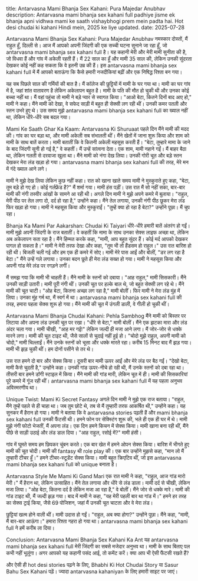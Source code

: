 title: Antarvasna Mami Bhanja Sex Kahani: Pura Majedar Anubhav
description: Antarvasna mami bhanja sex kahani full padhiye jisme ek bhanja apni vidhwa mami ke saath vishaybhogi prem mein padta hai. Hot desi chudai ki kahani Hindi mein, 2025 ke liye updated.
date: 2025-07-28

Antarvasna Mami Bhanja Sex Kahani: Pura Majedar Anubhav
नमस्कार दोस्तों, मैं राहुल हूँ, दिल्ली से। आज मैं आपको अपनी जिंदगी की एक सच्ची घटना सुनाने जा रहा हूँ, जो antarvasna mami bhanja sex kahani full है। यह कहानी मेरी और मेरी मामी सुनीता की है, जो विधवा हैं और गांव में अकेली रहती हैं। मैं 22 साल का हूँ और मामी 35 साल की, लेकिन उनकी सुंदरता देखकर कोई नहीं कह सकता कि वे इतनी उम्र की हैं। इस antarvasna mami bhanja sex kahani full में मैं आपको बताऊंगा कि कैसे हमारी नजदीकियां बढ़ीं और एक निषिद्ध रिश्ता बन गया।

यह सब पिछले साल की गर्मियों की बात है। मैं कॉलेज की छुट्टियों में मामी के घर गया था। मामी का घर गांव में है, जहां शांत वातावरण है लेकिन अकेलापन बहुत है। मामी के पति की मौत हो चुकी थी और उनका कोई बच्चा नहीं था। मैं वहां पहुंचा तो मामी ने बड़े प्यार से स्वागत किया। "आओ बेटा, कितने दिनों बाद आए हो," मामी ने कहा। मैंने मामी को देखा, वे सफेद साड़ी में बहुत ही सेक्सी लग रही थीं। उनकी कमर पतली और स्तन उभरे हुए थे। उस समय मुझे antarvasna mami bhanja sex kahani full का ख्याल नहीं था, लेकिन धीरे-धीरे सब बदल गया।

Mami Ke Saath Ghar Ka Kaam: Antarvasna Ki Shuruaat
पहले दिन मैंने मामी की मदद की। गांव का घर बड़ा था, और मामी अकेली सब संभालती थीं। मैंने खेतों में जाना शुरू किया और शाम को मामी के साथ बातें करता। मामी बतातीं कि वे कितनी अकेली महसूस करती हैं। "बेटा, तुम्हारे मामा के जाने के बाद जिंदगी सूनी हो गई है," वे कहतीं। मैं उन्हें सांत्वना देता। एक शाम, मामी नहाने गईं। मैं बाहर बैठा था, लेकिन गलती से दरवाजा खुला था। मैंने मामी को नंगा देख लिया। उनकी गोरी चूत और बड़े स्तन देखकर मेरा लंड खड़ा हो गया। antarvasna mami bhanja sex kahani full की तरह, मेरे मन में गंदे ख्याल आने लगे।

मामी ने मुझे देख लिया लेकिन कुछ नहीं कहा। रात को खाना खाते समय मामी ने मुस्कुराते हुए कहा, "बेटा, तुम बड़े हो गए हो। कोई गर्लफ्रेंड है?" मैं शर्मा गया। मामी हंस पड़ीं। उस रात मैं सो नहीं सका, बार-बार मामी की नंगी तस्वीर आंखों के सामने आ रही थी। अगले दिन मामी ने मुझे अपने कमरे में बुलाया। "राहुल, मेरी पीठ पर तेल लगा दो, दर्द हो रहा है," उन्होंने कहा। मैंने तेल लगाया, उनकी नंगी पीठ छूकर मेरा लंड फिर खड़ा हो गया। मामी ने महसूस किया और मुस्कुराईं। "तुम्हें क्या हो रहा है बेटा?" उन्होंने पूछा। मैं चुप रहा।

Bhanja Ka Mami Par Aakarshan: Chudai Ki Taiyari
धीरे-धीरे हमारी बातें अंतरंग हो गईं। मामी मुझे अपनी जिंदगी के राज बतातीं। वे कहतीं कि मामा के साथ उनका सेक्स लाइफ अच्छा था, लेकिन अब अकेलापन सता रहा है। मैंने हिम्मत करके कहा, "मामी, आप बहुत सुंदर हैं। कोई मर्द आपको देखकर पागल हो सकता है।" मामी ने मेरी तरफ देखा और कहा, "तुम भी तो हैंडसम हो राहुल।" उस रात बारिश हो रही थी। बिजली चली गई और हम एक ही कमरे में सोए। मामी मेरे पास आईं और बोलीं, "डर लग रहा है बेटा।" मैंने उन्हें गले लगाया। उनका बदन छूते ही मेरा लंड सख्त हो गया। मामी ने महसूस किया और अपनी गांड मेरे लंड पर रगड़ने लगीं।

मैं समझ गया कि मामी भी चाहती हैं। मैंने मामी के स्तनों को दबाया। "आह राहुल," मामी सिसकारी। मैंने उनकी साड़ी उतारी। मामी पूरी नंगी थीं। उनकी चूत पर हल्के बाल थे, जो बहुत सेक्सी लग रहे थे। मैंने मामी की चूत चाटी। "ओह बेटा, कितना अच्छा लग रहा है," मामी बोलीं। फिर मामी ने मेरा लंड मुंह में लिया। उनका मुंह गर्म था, मैं स्वर्ग में था। antarvasna mami bhanja sex kahani full की तरह, हमारा पहला सेक्स शुरू हो गया। मैंने मामी की चूत में उंगली डाली, वे गीली हो चुकी थीं।

Antarvasna Mami Bhanja Chudai Kahani: Pehla Sambhog
मैंने मामी को बिस्तर पर लिटाया और अपना लंड उनकी चूत पर रखा। "धीरे से बेटा," मामी बोलीं। मैंने एक झटका मारा और लंड अंदर चला गया। मामी चीखी, "आह मर गई!" लेकिन जल्दी ही मजा आने लगा। मैं जोर-जोर से धक्के मारने लगा। मामी की चूत टाइट थी, जैसे सालों से चुदाई नहीं हुई हो। "चोदो मुझे राहुल, अपनी मामी को चोदो," मामी चिल्लाईं। मैंने उनके स्तनों को चूसा और धक्के मारते रहा। करीब 15 मिनट बाद मैं झड़ गया। मामी भी झड़ चुकी थीं। हम दोनों पसीने से तर थे।

उस रात हमने दो बार और सेक्स किया। दूसरी बार मामी ऊपर आईं और मेरे लंड पर बैठ गईं। "देखो बेटा, मामी कैसे चुदती है," उन्होंने कहा। उनकी गांड ऊपर-नीचे हो रही थी, मैं उनके स्तनों को दबा रहा था। तीसरी बार हमने डॉगी स्टाइल में किया। मैंने मामी की गांड मारी, लेकिन चूत में ही। मामी की सिसकारियां पूरे कमरे में गूंज रही थीं। antarvasna mami bhanja sex kahani full में यह पहला अनुभव अविस्मरणीय था।

Unique Twist: Mami Ki Secret Fantasy
अगले दिन मामी ने मुझे एक राज बताया। "राहुल, मैंने तुम्हें पहले से ही चाहा था। जब तुम छोटे थे, तब से मैं तुम्हारी तरफ आकर्षित थी," उन्होंने कहा। यह सुनकर मैं हैरान हो गया। मामी ने बताया कि वे antarvasna stories पढ़ती हैं और mami bhanja sex kahani full उनकी फैंटसी थी। हमने फोन पर सेक्स्टिंग शुरू की, भले ही एक ही घर में थे। मामी मुझे नंगी फोटो भेजतीं, मैं अपना लंड। एक दिन हमने किचन में सेक्स किया। मामी खाना बना रही थीं, मैंने पीछे से साड़ी उठाई और लंड डाल दिया। "आह राहुल, रसोई में?" मामी हंसी।

गांव में घूमते समय हम छिपकर चुंबन करते। एक बार खेत में हमने ओपन सेक्स किया। बारिश में भीगते हुए मामी की चूत चोदी। मामी की fantasy थी role play की। एक बार उन्होंने मुझसे कहा, "मान लो मैं तुम्हारी टीचर हूँ।" हमने टीचर-स्टूडेंट सेक्स किया। मामी बहुत क्रिएटिव थीं, जो इस antarvasna mami bhanja sex kahani full को unique बनाता है।

Antarvasna Style Me Mami Ki Gand Mari
एक रात मामी ने कहा, "राहुल, आज गांड मारो मेरी।" मैं हैरान था, लेकिन उत्साहित। मैंने तेल लगाया और धीरे से लंड डाला। मामी दर्द से चीखी, लेकिन मजा लिया। "ओह बेटा, कितना दर्द है लेकिन मजा आ रहा है," वे बोलीं। मैंने जोर से धक्के मारे। मामी की गांड टाइट थी, मैं जल्दी झड़ गया। बाद में मामी ने कहा, "यह मेरी पहली बार था गांड में।" हमने हर तरह का सेक्स ट्राई किया, जैसे 69 पोजिशन, जहां मैं उनकी चूत चाटता और वे मेरा लंड।

छुट्टियां खत्म होने वाली थीं। मामी उदास हो गईं। "राहुल, अब क्या होगा?" उन्होंने पूछा। मैंने कहा, "मामी, मैं बार-बार आऊंगा।" हमारा रिश्ता गहरा हो गया था। antarvasna mami bhanja sex kahani full ने हमें करीब ला दिया।

Conclusion: Antarvasna Mami Bhanja Sex Kahani Ka Ant
यह antarvasna mami bhanja sex kahani full मेरी जिंदगी का सबसे मजेदार अनुभव था। मामी के साथ बिताए पल कभी नहीं भूलूंगा। अगर आपको यह कहानी पसंद आई, तो कमेंट करें। क्या आप भी ऐसी फैंटसी रखते हैं?

और ऐसी ही hot desi stories पढ़ने के लिए, Bhabhi Ki Hot Chudai Story या Sasur Bahu Sex Kahani पढ़ें। ज्यादा antarvasna kahaniyan के लिए हमारी साइट पर जाएं।
